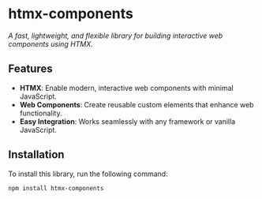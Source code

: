# **htmx-components**

_A fast, lightweight, and flexible library for building interactive web components using HTMX._

## Features

- **HTMX**: Enable modern, interactive web components with minimal JavaScript.
- **Web Components**: Create reusable custom elements that enhance web functionality.
- **Easy Integration**: Works seamlessly with any framework or vanilla JavaScript.

## Installation

To install this library, run the following command:

```bash
npm install htmx-components

